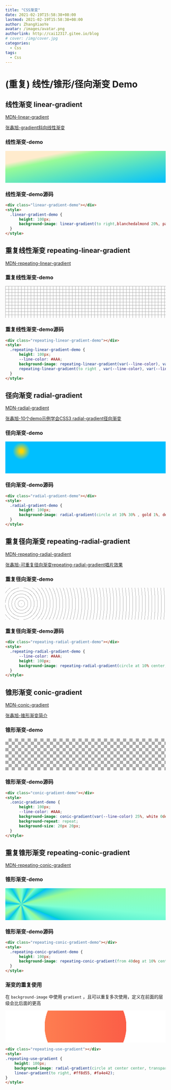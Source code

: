 ```yaml
---
title: "CSS渐变"
date: 2021-02-19T15:58:38+08:00
lastmod: 2021-02-19T15:58:38+08:00
author: ZhangXiaoYe
avatar: /images/avatar.png
authorlink: http://cai12317.gitee.io/blog
# cover: /img/cover.jpg
categories:
  - Css
tags:
  - Css
---
```


# (重复) 线性/锥形/径向渐变 Demo

<!--more-->


## 线性渐变 linear-gradient

[MDN-linear-gradient](https://developer.mozilla.org/zh-CN/docs/Web/CSS/linear-gradient())

[张鑫旭-gradient斜向线性渐变](https://www.zhangxinxu.com/wordpress/2013/09/%e6%b7%b1%e5%85%a5%e7%90%86%e8%a7%a3css3-gradient%e6%96%9c%e5%90%91%e7%ba%bf%e6%80%a7%e6%b8%90%e5%8f%98/)


### 线性渐变-demo

<div class="linear-gradient-demo"></div>

### 线性渐变-demo源码


``` html
<div class="linear-gradient-demo"></div>
<style>
  .linear-gradient-demo {
      height: 100px;
      background-image: linear-gradient(to right,blanchedalmond 20%, palegreen 30%, deepskyblue);
  }
</style>
```



## 重复线性渐变 repeating-linear-gradient
[MDN-repeating-linear-gradient](https://developer.mozilla.org/zh-CN/docs/Web/CSS/repeating-linear-gradient())

### 重复线性渐变-demo
<div class="repeating-linear-gradient-demo"></div>

### 重复线性渐变-demo源码

``` html
<div class="repeating-linear-gradient-demo"></div>
<style>
  .repeating-linear-gradient-demo {
      height: 100px;
      --line-color: #AAA;
      background-image: repeating-linear-gradient(var(--line-color), var(--line-color) 1px, transparent 1px, transparent 10px),
      repeating-linear-gradient(to right , var(--line-color), var(--line-color) 1px, transparent 1px, transparent 10px);
  }
</style>
```

## 径向渐变 radial-gradient

[MDN-radial-gradient](https://developer.mozilla.org/zh-CN/docs/Web/CSS/radial-gradient())

[张鑫旭-10个demo示例学会CSS3 radial-gradient径向渐变](https://www.zhangxinxu.com/wordpress/2017/11/css3-radial-gradient-syntax-example/)


### 径向渐变-demo
<div class="radial-gradient-demo"></div>

### 径向渐变-demo源码

``` html
<div class="radial-gradient-demo"></div>
<style>
  .radial-gradient-demo {
      height: 100px;
      background-image: radial-gradient(circle at 10% 30% , gold 1%, deepskyblue 6%, deepskyblue 0%);
  }
</style>
```

## 重复径向渐变 repeating-radial-gradient

[MDN-repeating-radial-gradient](https://developer.mozilla.org/zh-CN/docs/Web/CSS/repeating-radial-gradient())

[张鑫旭-可重复径向渐变repeating-radial-gradient唱片效果](https://www.zhangxinxu.com/study/201711/radial-gradient-repeating.html)



### 重复径向渐变-demo
<div class="repeating-radial-gradient-demo"></div>

### 重复径向渐变-demo源码

``` html
<div class="repeating-radial-gradient-demo"></div>
<style>
  .repeating-radial-gradient-demo {
      --line-color: #AAA;
      height: 100px;
      background-image: repeating-radial-gradient(circle at 10% center, var(--line-color), var(--line-color) 1px, white 1px, white 10px);
  }
</style>
```

## 锥形渐变 conic-gradient
[MDN-conic-gradient](https://developer.mozilla.org/en-US/docs/Web/CSS/conic-gradient())

[张鑫旭-锥形渐变简介](https://www.zhangxinxu.com/wordpress/2020/04/css-conic-gradient/)

### 锥形渐变-demo

<div class="conic-gradient-demo"></div>

### 锥形渐变-demo源码

``` html
<div class="conic-gradient-demo"></div>
<style>
  .conic-gradient-demo {
      height: 100px;
      --line-color: #AAA;
      background-image: conic-gradient(var(--line-color) 25%, white 0deg 50%, var(--line-color) 0deg 75%, white 0deg);
      background-repeat: repeat;
      background-size: 20px 20px;
  }
</style>
```



## 重复锥形渐变 repeating-conic-gradient

[MDN-repeating-conic-gradient](https://developer.mozilla.org/en-US/docs/Web/CSS/repeating-conic-gradient())

### 锥形渐变-demo

<div class="repeating-conic-gradient-demo"></div>

### 锥形渐变-demo源码

``` html
<div class="repeating-conic-gradient-demo"></div>
<style>
  .repeating-conic-gradient-demo {
      height: 100px;
      background-image: repeating-conic-gradient(from 40deg at 10% center, deepskyblue 5%, palegreen 10%, aquamarine 15%, darkturquoise 20%);
  }
</style>
```
### 渐变的重复使用
在 `background-image` 中使用  `gradient` ，且可以重复多次使用，定义在前面的层级会比后面的更高

<div class="repeating-use-gradient"></div>

``` html
<div class="repeating-use-gradient"></div>
<style>
.repeating-use-gradient {
    height: 100px;
    background-image: radial-gradient(circle at center center, transparent 50%, #ffffff 50%, #ffffff 100%),
    linear-gradient(to right, #ff8d55, #fa4e42);
}
</style>
```

<style>
.linear-gradient-demo {
  height: 100px;
  background-image: linear-gradient(to right bottom,blanchedalmond 20%, palegreen 30%, deepskyblue);
}
.repeating-linear-gradient-demo {
  height: 100px;
  --line-color: #AAA;
  background-image: repeating-linear-gradient(var(--line-color), var(--line-color) 1px, transparent 1px, transparent 10px),
  repeating-linear-gradient(to right , var(--line-color), var(--line-color) 1px, transparent 1px, transparent 10px);
}
.radial-gradient-demo {
  height: 100px;
  background-image: radial-gradient(circle at 10% 30% , gold 1%, deepskyblue 6%, deepskyblue 0%);
}
.repeating-radial-gradient-demo {
  --line-color: #AAA;
  height: 100px;
  background-image: repeating-radial-gradient(circle at 10% center, var(--line-color), var(--line-color) 1px, white 1px, white 10px);
}
.conic-gradient-demo {
  height: 100px;
  --line-color: #AAA;
  background-image: conic-gradient(var(--line-color) 25%, white 0deg 50%, var(--line-color) 0deg 75%, white 0deg);
  background-repeat: repeat;
  background-size: 20px 20px;
}
.repeating-conic-gradient-demo {
  height: 100px;
  background-image: repeating-conic-gradient(from 40deg at 10% center, deepskyblue 5%, palegreen 10%, aquamarine 15%, darkturquoise 20%);
}
.repeating-use-gradient {
    height: 100px;
    background-image: radial-gradient(circle at center center, transparent 50%, #ffffff 50%, #ffffff 100%),
    linear-gradient(to right, #ff8d55, #fa4e42);
}
</style>
